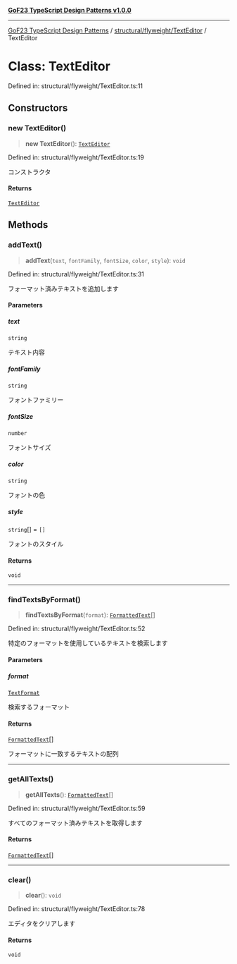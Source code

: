 [**GoF23 TypeScript Design Patterns v1.0.0**](../../../../README.md)

***

[GoF23 TypeScript Design Patterns](../../../../README.md) / [structural/flyweight/TextEditor](../README.md) / TextEditor

# Class: TextEditor

Defined in: structural/flyweight/TextEditor.ts:11

## Constructors

### new TextEditor()

> **new TextEditor**(): [`TextEditor`](TextEditor.md)

Defined in: structural/flyweight/TextEditor.ts:19

コンストラクタ

#### Returns

[`TextEditor`](TextEditor.md)

## Methods

### addText()

> **addText**(`text`, `fontFamily`, `fontSize`, `color`, `style`): `void`

Defined in: structural/flyweight/TextEditor.ts:31

フォーマット済みテキストを追加します

#### Parameters

##### text

`string`

テキスト内容

##### fontFamily

`string`

フォントファミリー

##### fontSize

`number`

フォントサイズ

##### color

`string`

フォントの色

##### style

`string`[] = `[]`

フォントのスタイル

#### Returns

`void`

***

### findTextsByFormat()

> **findTextsByFormat**(`format`): [`FormattedText`](../../FormattedText/classes/FormattedText.md)[]

Defined in: structural/flyweight/TextEditor.ts:52

特定のフォーマットを使用しているテキストを検索します

#### Parameters

##### format

[`TextFormat`](../../TextFormat/interfaces/TextFormat.md)

検索するフォーマット

#### Returns

[`FormattedText`](../../FormattedText/classes/FormattedText.md)[]

フォーマットに一致するテキストの配列

***

### getAllTexts()

> **getAllTexts**(): [`FormattedText`](../../FormattedText/classes/FormattedText.md)[]

Defined in: structural/flyweight/TextEditor.ts:59

すべてのフォーマット済みテキストを取得します

#### Returns

[`FormattedText`](../../FormattedText/classes/FormattedText.md)[]

***

### clear()

> **clear**(): `void`

Defined in: structural/flyweight/TextEditor.ts:78

エディタをクリアします

#### Returns

`void`
